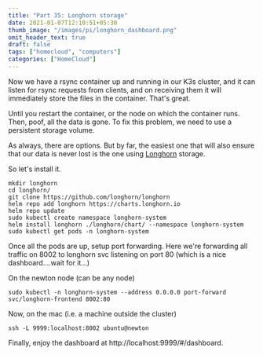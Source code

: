 ```yaml
---
title: "Part 35: Longhorn storage"
date: 2021-01-07T12:10:51+05:30
thumb_image: "/images/pi/longhorn_dashboard.png"
omit_header_text: true
draft: false
tags: ["homecloud", "computers"]
categories: ["HomeCloud"]
---
```


Now we have a rsync container up and running in our K3s cluster, and it can listen for rsync requests from clients, and on receiving them it will immediately store the files in the container. That's great. 

Until you restart the container, or the node on which the container runs. Then, poof, all the data is gone. To fix this problem, we need to use a persistent storage volume. 

As always, there are options. But by far, the easiest one that will also ensure that our data is never lost is the one using [Longhorn](https://github.com/longhorn/longhorn) storage. 

So let's install it. 

```
mkdir longhorn
cd longhorn/
git clone https://github.com/longhorn/longhorn
helm repo add longhorn https://charts.longhorn.io
helm repo update 
sudo kubectl create namespace longhorn-system
helm install longhorn ./longhorn/chart/ --namespace longhorn-system
sudo kubectl get pods -n longhorn-system
```

Once all the pods are up, setup port forwarding. Here we're forwarding all traffic on 8002 to longhorn svc listening on port 80 (which is a nice dashboard....wait for it...)

On the newton node (can be any node)
```
sudo kubectl -n longhorn-system --address 0.0.0.0 port-forward svc/longhorn-frontend 8002:80
```

Now, on the mac (i.e. a machine outside the cluster)

```
ssh -L 9999:localhost:8002 ubuntu@newton
```

Finally, enjoy the dashboard at http://localhost:9999/#/dashboard.






